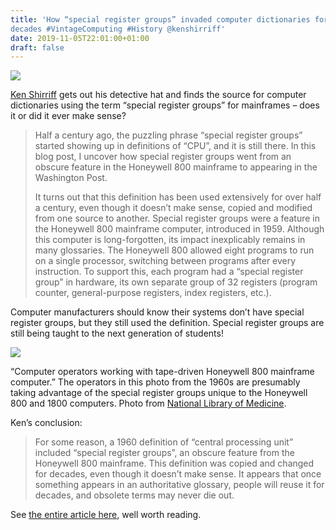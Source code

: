 ```yaml
---
title: 'How “special register groups” invaded computer dictionaries for
decades #VintageComputing #History @kenshirriff'
date: 2019-11-05T22:01:00+01:00
draft: false
---
```


![](https://cdn-blog.adafruit.com/uploads/2019/11/Untitled-10.png)

[Ken Shirriff](http://www.righto.com/2019/10/how-special-register-groups-invaded.html) gets out his detective hat and finds the source for computer dictionaries using the term “special register groups” for mainframes – does it or did it ever make sense?

> Half a century ago, the puzzling phrase “special register groups” started showing up in definitions of “CPU”, and it is still there. In this blog post, I uncover how special register groups went from an obscure feature in the Honeywell 800 mainframe to appearing in the Washington Post.
> 
> It turns out that this definition has been used extensively for over half a century, even though it doesn’t make sense, copied and modified from one source to another. Special register groups were a feature in the Honeywell 800 mainframe computer, introduced in 1959. Although this computer is long-forgotten, its impact inexplicably remains in many glossaries. The Honeywell 800 allowed eight programs to run on a single processor, switching between programs after every instruction. To support this, each program had a “special register group” in hardware, its own separate group of 32 registers (program counter, general-purpose registers, index registers, etc.).

Computer manufacturers should know their systems don’t have special register groups, but they still used the definition. Special register groups are still being taught to the next generation of students!

![](http://static.righto.com/images/registergroups/honeywell-800-nim.jpg)

“Computer operators working with tape-driven Honeywell 800 mainframe computer.” The operators in this photo from the 1960s are presumably taking advantage of the special register groups unique to the Honeywell 800 and 1800 computers. Photo from [National Library of Medicine](https://collections.nlm.nih.gov/catalog/nlm:nlmuid-101648240-img).

Ken’s conclusion:

> For some reason, a 1960 definition of “central processing unit” included “special register groups”, an obscure feature from the Honeywell 800 mainframe. This definition was copied and changed for decades, even though it doesn’t make sense. It appears that once something appears in an authoritative glossary, people will reuse it for decades, and obsolete terms may never die out.

See [the entire article here](http://www.righto.com/2019/10/how-special-register-groups-invaded.html), well worth reading.
